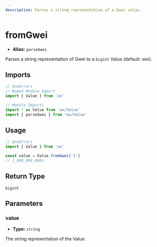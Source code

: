 ```yaml
---
description: Parses a string representation of a Gwei value.
---
```


# fromGwei

- **Alias:** `parseGwei`

Parses a string representation of Gwei to a `bigint` Value (default: wei).

## Imports

```ts twoslash
// @noErrors
// Named Module Import
import { Value } from 'ox'

// Module Imports
import * as Value from 'ox/Value'
import { parseGwei } from 'ox/Value'
```

## Usage

```ts twoslash
// @noErrors
import { Value } from 'ox'

const value = Value.fromGwei('1')
// 1_000_000_000n
```

## Return Type

`bigint`

## Parameters

### value

- **Type:** `string`

The string representation of the Value.

